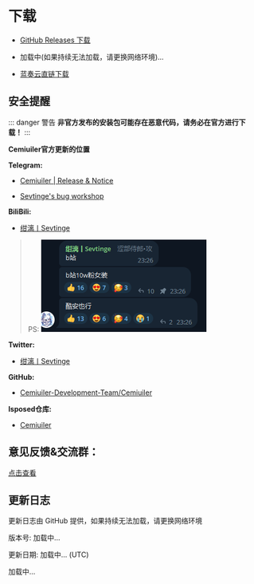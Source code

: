# 下载

<script>
  export default {
    mounted() {
      fetch('https://api.github.com/repos/Cemiuiler-Development-Team/Cemiuiler/releases/latest')
        .then(response => response.json())
        .then(data => {
          if (document.getElementById("info")) {
            const body = data.body.replace(/\r\n/g, '<br/>')
            document.getElementById('info').innerHTML = body
          }
          document.getElementById('version').innerHTML = data.name
          document.getElementById('date').innerHTML = data.published_at
          document.getElementById('hidden').innerHTML = ''
          document.getElementById('ghproxy').innerHTML = '<a href="https://ghproxy.com/https://github.com/Team-Cemiuiler/Cemiuiler/releases/download/1.2.122_beta/Cemiuiler_'+data.name+'.apk" target="_blank">ghproxy反代加速下载</a>'
        })
    }
  }
  
</script>


- [GitHub Releases 下载](https://github.com/Cemiuiler-Development-Team/Cemiuiler/releases)
 
 - <span id="ghproxy">加载中(如果持续无法加载，请更换网络环境)...</span>

- [蓝奏云直链下载](https://api.sevtinge.cc/update.php)




## 安全提醒

::: danger 警告
**非官方发布的安装包可能存在恶意代码，请务必在官方进行下载！**
:::

**Cemiuiler官方更新的位置**

**Telegram:**

- [Cemiuiler | Release & Notice ](https://t.me/cemiuiler_release)

- [ Sevtinge's bug workshop ](https://t.me/sevtinge_mod)

**BiliBili:**
 - [绀漓丨Sevtinge ](https://space.bilibili.com/526912874?share_medium=android&share_source=copy_link&bbid=XUEAD0CEAA31CC92AA11E37A31FD36C321555&ts=1690248939794)

 >PS: 
 ![bilibili](./images/bilibili.png)

**Twitter:**

 - [绀漓丨Sevtinge ](https://twitter.com/sevtinge)

**GitHub:** 

 - [Cemiuiler-Development-Team/Cemiuiler ](https://github.com/sevtinge/cemiuiler)

**lsposed仓库:** 

- [Cemiuiler](https://modules.lsposed.org/module/com.sevtinge.cemiuiler)

## 意见反馈&交流群：

[点击查看](/Support.html)

## 更新日志

<span id="hidden">更新日志由 GitHub 提供，如果持续无法加载，请更换网络环境</span>

版本号: <span id="version">加载中...</span>

更新日期: <span id="date">加载中...</span> (UTC)

<p id="info">加载中...</p>